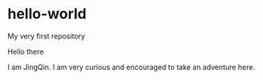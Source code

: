 # hello-world
My very first repository

Hello there

I am JingQin. I am very curious and encouraged to take an adventure here. 
